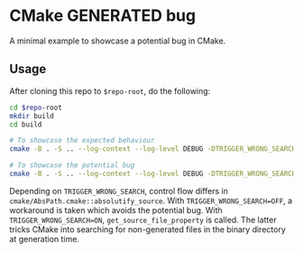 # CMake GENERATED bug

A minimal example to showcase a potential bug in CMake.

## Usage

After cloning this repo to `$repo-root`, do the following:

```bash
cd $repo-root
mkdir build
cd build

# To showcase the expected behaviour
cmake -B . -S .. --log-context --log-level DEBUG -DTRIGGER_WRONG_SEARCH:BOOL=OFF

# To showcase the potential bug
cmake -B . -S .. --log-context --log-level DEBUG -DTRIGGER_WRONG_SEARCH:BOOL=ON
```

Depending on `TRIGGER_WRONG_SEARCH`, control flow differs in `cmake/AbsPath.cmake::absolutify_source`.
With `TRIGGER_WRONG_SEARCH=OFF`, a workaround is taken which avoids the potential bug.
With `TRIGGER_WRONG_SEARCH=ON`, `get_source_file_property` is called.
The latter tricks CMake into searching for non-generated files in the binary directory at generation time.
